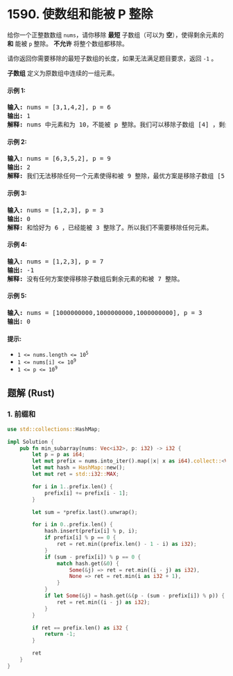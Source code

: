# 1590. 使数组和能被 P 整除
给你一个正整数数组 `nums`，请你移除 **最短** 子数组（可以为 **空**），使得剩余元素的 **和** 能被 `p` 整除。 **不允许** 将整个数组都移除。

请你返回你需要移除的最短子数组的长度，如果无法满足题目要求，返回 `-1` 。

**子数组** 定义为原数组中连续的一组元素。

#### 示例 1:
<pre>
<b>输入:</b> nums = [3,1,4,2], p = 6
<b>输出:</b> 1
<b>解释:</b> nums 中元素和为 10，不能被 p 整除。我们可以移除子数组 [4] ，剩余元素的和为 6 。
</pre>

#### 示例 2:
<pre>
<b>输入:</b> nums = [6,3,5,2], p = 9
<b>输出:</b> 2
<b>解释:</b> 我们无法移除任何一个元素使得和被 9 整除，最优方案是移除子数组 [5,2] ，剩余元素为 [6,3]，和为 9 。
</pre>

#### 示例 3:
<pre>
<b>输入:</b> nums = [1,2,3], p = 3
<b>输出:</b> 0
<b>解释:</b> 和恰好为 6 ，已经能被 3 整除了。所以我们不需要移除任何元素。
</pre>

#### 示例 4:
<pre>
<b>输入:</b> nums = [1,2,3], p = 7
<b>输出:</b> -1
<b>解释:</b> 没有任何方案使得移除子数组后剩余元素的和被 7 整除。
</pre>

#### 示例 5:
<pre>
<b>输入:</b> nums = [1000000000,1000000000,1000000000], p = 3
<b>输出:</b> 0
</pre>

#### 提示:
* <code>1 <= nums.length <= 10<sup>5</sup></code>
* <code>1 <= nums[i] <= 10<sup>9</sup></code>
* <code>1 <= p <= 10<sup>9</sup></code>

## 题解 (Rust)

### 1. 前缀和
```Rust
use std::collections::HashMap;

impl Solution {
    pub fn min_subarray(nums: Vec<i32>, p: i32) -> i32 {
        let p = p as i64;
        let mut prefix = nums.into_iter().map(|x| x as i64).collect::<Vec<_>>();
        let mut hash = HashMap::new();
        let mut ret = std::i32::MAX;

        for i in 1..prefix.len() {
            prefix[i] += prefix[i - 1];
        }

        let sum = *prefix.last().unwrap();

        for i in 0..prefix.len() {
            hash.insert(prefix[i] % p, i);
            if prefix[i] % p == 0 {
                ret = ret.min((prefix.len() - 1 - i) as i32);
            }
            if (sum - prefix[i]) % p == 0 {
                match hash.get(&0) {
                    Some(&j) => ret = ret.min((i - j) as i32),
                    None => ret = ret.min(i as i32 + 1),
                }
            }
            if let Some(&j) = hash.get(&(p - (sum - prefix[i]) % p)) {
                ret = ret.min((i - j) as i32);
            }
        }

        if ret == prefix.len() as i32 {
            return -1;
        }

        ret
    }
}
```
